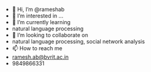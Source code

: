 - 👋 Hi, I’m @rameshab
- 👀 I’m interested in ...
- 🌱 I’m currently learning 
-   natural language processing
- 💞️ I’m looking to collaborate on 
-   natural language processing, social network analysis
- 📫 How to reach me 
-   ramesh.ab@bvrit.ac.in
-   9849866331

<!---
rameshab/rameshab is a ✨ special ✨ repository because its `README.md` (this file) appears on your GitHub profile.
You can click the Preview link to take a look at your changes.
--->
